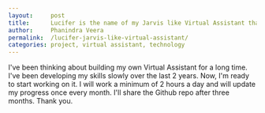 ```yaml
---
layout:     post
title:      Lucifer is the name of my Jarvis like Virtual Assistant that I'm working on right now
author:     Phanindra Veera
permalink:  /lucifer-jarvis-like-virtual-assistant/
categories: project, virtual assistant, technology
---
```


I've been thinking about building my own Virtual Assistant for a long time. I've been developing my skills slowly over the last 2 years. Now, I'm ready to start working on it. I will work a minimum of 2 hours a day and will update my progress once every month. I'll share the Github repo after three months. Thank you.
